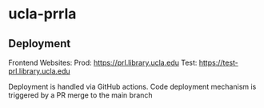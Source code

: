 # ucla-prrla

## Deployment
Frontend Websites:
Prod: https://prl.library.ucla.edu
Test: https://test-prl.library.ucla.edu

Deployment is handled via GitHub actions. Code deployment mechanism is triggered by a PR merge to the main branch
